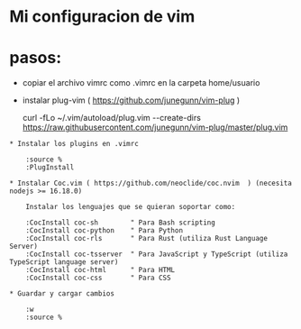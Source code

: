 # Mi configuracion de vim

# pasos:

   *  copiar el archivo vimrc como .vimrc en la carpeta home/usuario
   * instalar plug-vim ( https://github.com/junegunn/vim-plug  )
    
        curl -fLo ~/.vim/autoload/plug.vim --create-dirs \
    https://raw.githubusercontent.com/junegunn/vim-plug/master/plug.vim

    * Instalar los plugins en .vimrc
        
        :source %
        :PlugInstall

    * Instalar Coc.vim ( https://github.com/neoclide/coc.nvim  ) (necesita nodejs >= 16.18.0)
    
        Instalar los lenguajes que se quieran soportar como:
        
        :CocInstall coc-sh        " Para Bash scripting
        :CocInstall coc-python    " Para Python
        :CocInstall coc-rls       " Para Rust (utiliza Rust Language Server)
        :CocInstall coc-tsserver  " Para JavaScript y TypeScript (utiliza TypeScript language server)
        :CocInstall coc-html      " Para HTML
        :CocInstall coc-css       " Para CSS

    * Guardar y cargar cambios
        
        :w 
        :source %

